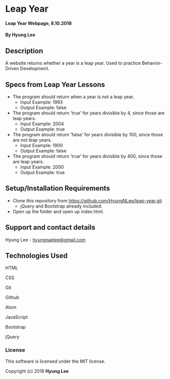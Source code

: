 # Leap Year

#### Leap Year Webpage, 8.10.2018

#### By Hyung Lee

## Description

A website returns whether a year is a leap year. Used to practice Behavior-Driven Development.

## Specs from Leap Year Lessons
* The program should return when a year is not a leap year.
  * Input Example: 1993
  * Output Example: false
* The program should return 'true' for years divisible by 4, since those are leap years.
  * Input Example: 2004
  * Output Example: true
* The program should return 'false' for years divisible by 100, since those are not leap years.
  * Input Example: 1900
  * Output Example: false
* The program should return 'true' for years divisible by 400, since those are leap years.
  * Input Example: 2000
  * Output Example: true

## Setup/Installation Requirements

* Clone this repository from https://github.com/HyungNLee/leap-year.git
  * jQuery and Bootstrap already included.
* Open up the folder and open up index.html.

## Support and contact details

Hyung Lee - hyungnaelee@gmail.com

## Technologies Used

HTML

CSS

Git

Github

Atom

JavaScript

Bootstrap

jQuery

### License

This software is licensed under the MIT license.

Copyright (c) 2018 **Hyung Lee**
